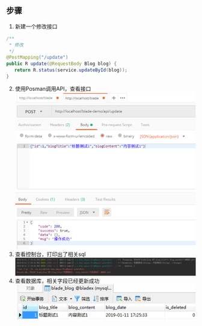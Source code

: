 ## 步骤

1. 新建一个修改接口
~~~java
/**
 * 修改
 */
@PostMapping("/update")
public R update(@RequestBody Blog blog) {
   return R.status(service.updateById(blog));
}
~~~
2. 使用Posman调用API，查看接口
![](../../images/screenshot_1547198973043.png)
3. 查看控制台，打印出了相关sql
![](../../images/screenshot_1547198999687.png)
4. 查看数据库，相关字段已经更新成功
![](../../images/screenshot_1547199051130.png)
